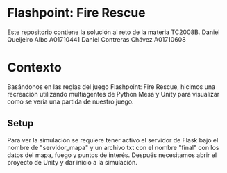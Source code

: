 # Flashpoint: Fire Rescue

Este repositorio contiene la solución al reto de la materia TC2008B.
Daniel Queijeiro Albo A01710441
Daniel Contreras Chávez A01710608


# Contexto

Basándonos en las reglas del juego Flashpoint: Fire Rescue, hicimos una recreación utilizando multiagentes de Python Mesa y Unity para visualizar como se vería una partida de nuestro juego.

## Setup

Para ver la simulación se requiere tener activo el servidor de Flask bajo el nombre de "servidor_mapa" y un archivo txt con el nombre "final" con los datos del mapa, fuego y puntos de interés.
Después necesitamos abrir el proyecto de Unity y dar inicio a la simulación.
